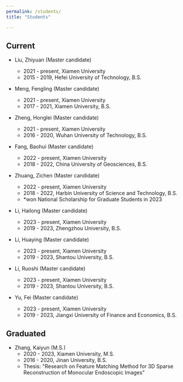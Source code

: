 ```yaml
---
permalink: /students/
title: "Students"

---
```


## <i class="fa fa-user-circle" aria-hidden="true"></i> Current

* Liu, Zhiyuan (Master candidate)
	* 2021 - present, Xiamen University
	* 2015 - 2019, Hefei University of Technology, B.S.
	
* Meng, Fengling (Master candidate)
	* 2021 - present, Xiamen University
	* 2017 - 2021, Xiamen University, B.S.
	
* Zheng, Honglei (Master candidate)
	* 2021 - present, Xiamen University
	* 2016 - 2020, Wuhan University of Technology, B.S.
	
* Fang, Baohui (Master candidate)
	* 2022 - present, Xiamen University
	* 2018 - 2022, China University of Geosciences, B.S.
	
* Zhuang, Zichen (Master candidate)
	* 2022 - present, Xiamen University
	* 2018 - 2022, Harbin University of Science and Technology, B.S.
	* \*won National Scholarship for Graduate Students in 2023
	
* Li, Hailong (Master candidate)
	* 2023 - present, Xiamen University
	* 2019 - 2023, Zhengzhou University, B.S.
	
* Li, Huaying (Master candidate)
	* 2023 - present, Xiamen University
	* 2019 - 2023, Shantou University, B.S.
	
* Li, Ruoshi (Master candidate)
	* 2023 - present, Xiamen University
	* 2019 - 2023, Shantou University, B.S.
	
* Yu, Fei (Master candidate)
	* 2023 - present, Xiamen University
	* 2019 - 2023, Jiangxi University of Finance and Economics, B.S.

## <i class="fa fa-graduation-cap" aria-hidden="true"></i> Graduated

* Zhang, Kaiyun (M.S.)
	* 2020 - 2023, Xiamen University, M.S.
	* 2016 - 2020, Jinan University, B.S.
	* Thesis: "Research on Feature Matching Method for 3D Sparse Reconstruction of Monocular Endoscopic Images"